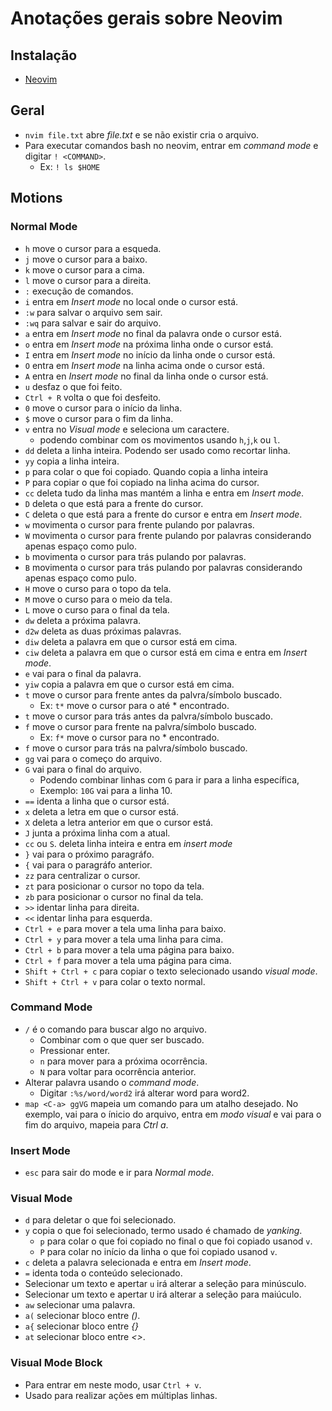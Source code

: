 # Anotações gerais sobre Neovim

## Instalação
- [Neovim](https://github.com/neovim/neovim/wiki/Installing-Neovim)


## Geral
- `nvim file.txt` abre *file.txt* e se não existir cria o arquivo.
- Para executar comandos bash no neovim, entrar em *command mode* e digitar `! <COMMAND>`.
  - Ex: `! ls $HOME`

## Motions

### Normal Mode
- `h` move o cursor para a esqueda.
- `j` move o cursor para a baixo.
- `k` move o cursor para a cima.
- `l` move o cursor para a direita.
- `:` execução de comandos.
- `i` entra em *Insert mode* no local onde o cursor está.
- `:w` para salvar o arquivo sem sair.
- `:wq` para salvar e sair do arquivo.
- `a` entra em *Insert mode* no final da palavra onde o cursor está.
- `o` entra em *Insert mode* na próxima linha onde o cursor está.
- `I` entra em *Insert mode* no início da linha onde o cursor está.
- `O` entra em *Insert mode* na linha acima onde o cursor está.
- `A` entra en *Insert mode* no final da linha onde o cursor está.
- `u` desfaz o que foi feito.
- `Ctrl + R` volta o que foi desfeito. 
- `0` move o cursor para o início da linha.
- `$` move o cursor para o fim da linha.
- `v` entra no *Visual mode* e seleciona um caractere.
  - podendo combinar com os movimentos usando `h`,`j`,`k` ou `l`.
- `dd` deleta a linha inteira. Podendo ser usado como recortar linha.
- `yy` copia a linha inteira.
- `p` para colar o que foi copiado. Quando copia a linha inteira
- `P` para copiar o que foi copiado na linha acima do cursor.
- `cc` deleta tudo da linha mas mantém a linha e entra em *Insert mode*.
- `D` deleta o que está para a frente do cursor.
- `C` deleta o que está para a frente do cursor e entra em *Insert mode*.
- `w` movimenta o cursor para frente pulando por palavras.
- `W` movimenta o cursor para frente pulando por palavras considerando apenas espaço como pulo.
- `b` movimenta o cursor para trás pulando por palavras.
- `B` movimenta o cursor para trás pulando por palavras considerando apenas espaço como pulo.
- `H` move o curso para o topo da tela.
- `M` move o curso para o meio da tela.
- `L` move o curso para o final da tela.
- `dw` deleta a próxima palavra.
- `d2w` deleta as duas próximas palavras.
- `diw` deleta a palavra em que o cursor está em cima.
- `ciw` deleta a palavra em que o cursor está em cima e entra em *Insert mode*.
- `e` vai para o final da palavra.
- `yiw` copia a palavra em que o cursor está em cima.
- `t` move o cursor para frente antes da palvra/símbolo buscado.
  - Ex: `t*` move o cursor para o até * encontrado.
- `t` move o cursor para trás antes da palvra/símbolo buscado. 
- `f` move o cursor para frente na palvra/símbolo buscado.
  - Ex: `f*` move o cursor para no * encontrado.
- `f` move o cursor para trás na palvra/símbolo buscado.
- `gg` vai para o começo do arquivo.
- `G` vai para o final do arquivo.
  - Podendo combinar linhas com `G` para ir para a linha específica,
  - Exemplo: `10G` vai para a linha 10.
- `==` identa a linha que o cursor está.
- `x` deleta a letra em que o cursor está.
- `X` deleta a letra anterior em que o cursor está.
- `J` junta a próxima linha com a atual.
- `cc` ou `S`. deleta linha inteira e entra em *insert mode*
- `}` vai para o próximo paragráfo.
- `{` vai para o paragráfo anterior.
- `zz` para centralizar o cursor.
- `zt` para posicionar o cursor no topo da tela.
- `zb` para posicionar o cursor no final da tela.
- `>>` identar linha para direita.
- `<<` identar linha para esquerda.
- `Ctrl + e` para mover a tela uma linha para baixo.
- `Ctrl + y` para mover a tela uma linha para cima.
- `Ctrl + b` para mover a tela uma página para baixo.
- `Ctrl + f` para mover a tela uma página para cima.
- `Shift + Ctrl + c` para copiar o texto selecionado usando *visual mode*.
- `Shift + Ctrl + v` para colar o texto normal.

### Command Mode
- `/` é o comando para buscar algo no arquivo.
  - Combinar com o que quer ser buscado.
  - Pressionar enter.
  - `n` para mover para a próxima ocorrência.
  - `N` para voltar para ocorrência anterior.
- Alterar palavra usando o *command mode*.
  - Digitar `:%s/word/word2` irá alterar word para word2.
- `map <C-a> ggVG` mapeia um comando para um atalho desejado. No exemplo, vai para o ínicio do arquivo, entra em *modo visual* e vai para o fim do arquivo, mapeia para *Ctrl a*.

### Insert Mode
- `esc` para sair do mode e ir para *Normal mode*.

### Visual Mode
- `d` para deletar o que foi selecionado.
- `y` copia o que foi selecionado, termo usado é chamado de *yanking*.
  - `p` para colar o que foi copiado no final o que foi copiado usanod `v`.
  - `P` para colar no início da linha o que foi copiado usanod `v`.
- `c` deleta a palavra selecionada e entra em *Insert mode*.
- `=` identa toda o conteúdo selecionado.
- Selecionar um texto e apertar `u` irá alterar a seleção para minúsculo.
- Selecionar um texto e apertar `U` irá alterar a seleção para maiúculo.
- `aw` selecionar uma palavra.
- `a(` selecionar bloco entre *()*.
- `a{` selecionar bloco entre *{}*
- `at` selecionar bloco entre *<>*. 

### Visual Mode Block
- Para entrar em neste modo, usar `Ctrl + v`.
- Usado para realizar ações em múltiplas linhas.